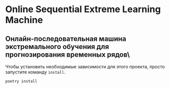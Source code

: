 # Online Sequential Extreme Learning Machine
## Oнлайн-последовательная машина экстремального обучения для прогнозирования временных рядов\

Чтобы установить необходимые зависимости для этого проекта, просто запустите команду `install`.

```
poetry install
```
